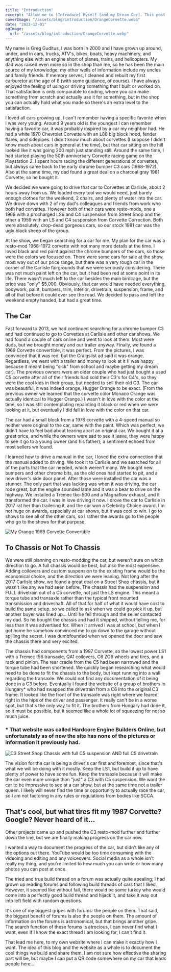 ```yaml
---
title: "Introduction"
excerpt: "Allow me to [Introduce] Myself [and my Dream Car]. This post is an intro to me, my car, the blog, and this website."
coverImage: "/assets/blog/introduction/OrangeCorvette.webp"
date: "2023-12-01"
ogImage:
  url: "/assets/blog/introduction/OrangeCorvette.webp"
---
```


My name is Greg Guditus, I was born in 2000 and I have grown up around, under, and in cars, trucks, ATV's, bikes, boats, heavy machinery, and anything else with an engine short of planes, trains, and helicopters. My dad was raised even more so in the shop than me, so he has been the main source of my knowledge; my other wells of information include my uncles and family friends. If memory serves, I cleaned and rebuilt my first carburetor at the age of 8 (with some guidance, of course). I have always enjoyed the feeling of using or driving something that I built or worked on. That satisfaction is only comparable to coding, where you can make something from scratch and actually use it for something, but in the shop you can actually hold what you made so there's an extra level to the satisfaction.

I loved all cars growing up, I can't remember having a specific favorite when I was very young. Around 9 years old is the youngest I can remember having a favorite car, it was probably inspired by a car my neighbor had. He had a white 1970 Chevrolet Corvette with an L88 big block hood, fender flares, and sidepipes. I didn't know much about corvettes (I suppose I didn't know much about cars in general at the time), but that car sitting on the hill looked like it was going 200 mph just standing still. Around the same time, I had started playing the 50th anniversary Corvette racing game on the Playstation 2. I spent hours racing the different generations of corvettes, but always came back to the early chrome bumper C3 cars (1968-1972). Also at the same time, my dad found a great deal on a charcoal gray 1981 Corvette, so he bought it.

We decided we were going to drive that car to Corvettes at Carlisle, about 2 hours away from us. We loaded every tool we would need, just barely enough clothes for the weekend, 2 chairs, and plenty of water into the car. We drove down with 2 of my dad's colleagues and friends from work who both had corvettes. However both of their cars were resto-mods, one a 1966 with a procharged LS6 and C4 suspension from Street Shop and the other a 1959 with an LS and C4 suspension from Corvette Correction. Both were absolutely, drop-dead gorgeous cars, so our stock 1981 car was the ugly black sheep of the group.

At the show, we began searching for a car for me. My plan for the car was a resto-mod 1968-1972 corvette with not many more details at the time. I loved black and red paint against the chrome bumpers of the cars, so those were the colors we focused on. There were some cars for sale at the show, most way out of our price range, but there was a very rough car in the corner of the Carlisle fairgrounds that we were seriously considering. There was not much paint left on the car, but it had been red at some point in its life. There wasn't much left to the car besides the main birdcage, but the price was "only" $5,000. Obviously, that car would have needed everything, bodywork, paint, bumpers, trim, interior, drivetrain, suspension, frame, and all of that before it could ever see the road. We decided to pass and left the weekend empty handed, but had a great time.

## The Car

Fast forward to 2013, we had continued searching for a chrome bumper C3 and had continued to go to Corvettes at Carlisle and other car shows. We had found a couple of cars online and went to look at them. Most were duds, but we brought money and our trailer anyway. Finally, we found a 1969 Corvette convertible, it was perfect. From the pictures, I was convinced that it was red, but the Craigslist ad said it was orange. Regardless, we went with a trailer and money to look at it (I was happy because it meant being "sick" from school and maybe getting my dream car). The previous owners were an older couple who had just bought a used C5 corvette after all of their friends had sold their C3's for C4's, so they were the cool kids in their group, but needed to sell their old C3. The car was beautiful, it was indeed orange, Hugger Orange to be exact. (From the previous owner we learned that the corvette color Monaco Orange was actually identical to Hugger Orange.) I wasn't in love with the color at the time, so I was still contemplating repainting it black or red when we were looking at it, but eventually I did fall in love with the color on that car.

The car had a small block from a 1976 corvette with a 4-speed manual so neither were original to the car, same with the paint. Which was perfect, we didn't have to feel bad about tearing apart an original car. We bought it at a great price, and while the owners were sad to see it leave, they were happy to see it go to a young owner (and his father); a sentiment echoed from most sellers we found.

I learned how to drive a manual in the car, I loved the extra connection that the manual added to driving. We took it to Carlisle and we searched for all of the parts that the car needed, which weren't many. We bought new bumpers and other chrome bits, as the old ones had started to pit, and a new driver's side door panel. After those were installed the car was a stunner. The only part that was lacking was when it was driving, the car rode great, but the engine sounded lame and it was a bear to drive on the highway. We installed a Tremec tko-500 and a Magnaflow exhaust, and it transformed the car. I was in love driving it now. I drove the car to Carlisle in 2017 rat her than trailering it, and the car won a Celebrity Choice award. I'm not huge on awards, especially at car shows, but it was cool to win. I go to shows to see all of the other cars, so I rather the awards go to the people who go to the shows for that purpose.

![My Orange 1969 Corvette Convertible](/assets/blog/introduction/OrangeVetteFront.webp)

## To Chassis or Not To Chassis

We were still planning on resto-modding the car, but weren't sure on which direction to go. A full chassis would be best, but also the most expensive. Adding coilovers and custom suspension to the existing frame would be the economical choice, and the direction we were leaning. Not long after the 2017 Carlisle show, we found a great deal on a Street Shop chassis, but it wasn't like any we had seen before. The chassis had the suspension and FULL drivetrain out of a C5 corvette, not just the LS engine. This meant a torque tube and transaxle rather than the typical front mounted transmission and driveshaft. All of that for half of what it would have cost to build the same setup, so we called to ask when we could go pick it up, but another buyer was lined up... Until he fell through and the seller contacted my dad. So he bought the chassis and had it shipped, without telling me, for less than it was advertised for. When it arrived I was at school, but when I got home he somehow convinced me to go down to the garage without spilling the secret. I was dumbfounded when we opened the door and saw the chassis there and very excited.

The chassis had components from a 1997 Corvette, so the lowest power LS1 with a Tremec t56 transaxle, QA1 coilovers, C6 ZO6 wheels and tires, and a rack and pinion. The rear cradle from the C5 had been narrowed and the torque tube had been shortened. We quickly began researching what would need to be done to fit the chassis to the body, but kept running into a wall regarding the transaxle. We could not find any documentation of it being done in a C3 before. Eventually I found the website of a group of brothers in Hungary\* who had swapped the drivetrain from a C6 into the original C3 frame. It looked like the front of the transaxle was right where we feared, right in the hips of the driver and passenger. It really can't be in a worse spot, but that's the only way to fit it. The brothers from Hungary had done it, so it must be possible, but it seemed like a whole lot of squeezing for not so much juice.

### \* That website was called Hardcore Engine Builders Online, but unfortunately as of now the site has none of the pictures or information it previously had.

![C3 Street Shop Chassis with full C5 suspension AND full C5 drivetrain](/assets/blog/introduction/chassis.webp)

The vision for the car is being a driver's car first and foremost, since that's what we will be doing with it mostly. Keep the LS1, but build it up to have plenty of power to have some fun. Keep the transaxle because it will make the car even more unique than "just" a C3 with C5 suspension. We want the car to be impressive to see at a car show, but at the same time not a trailer queen. I likely will never find the time or opportunity to actually race the car, so I am not factoring in any rules or regulations from bodies like SCCA.

## That's cool, but what tires fit my 1987 Corvette? Google? Never heard of it...

Other projects came up and pushed the C3 resto-mod further and further down the line, but we are finally making progress on the car now.

I wanted a way to document the progress of the car, but didn't like any of the options out there. YouTube would be too time consuming with the videoing and editing and any voiceovers. Social media as a whole isn't really my thing, and you're limited to how much you can write or how many photos you can post at once.

The tried and true build thread on a forum was actually quite apealing; I had grown up reading forums and following build threads of cars that I liked. However, it seemed like without fail, there would be some turkey who would come into a perfectly good build thread and hijack it, and take it way out into left field with random questions.

It's one of my biggest gripes with forums: the people on them. That said, the biggest benefit of forums is also the people on them. The amount of information on the forums is astronomical, but that brings another gripe. The search function of these forums is atrocious, I can never find what I want, even if I know the exact thread I am looking for, I can't find it.

That lead me here, to my own website where I can make it exactly how I want. The idea of this blog and the website as a whole is to document the cool things we build and share them. I am not sure how effective the sharing part will be, but maybe I can put a QR code somewhere on my car that leads people here...

